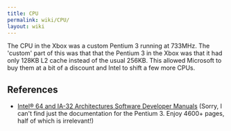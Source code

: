 ```yaml
---
title: CPU
permalink: wiki/CPU/
layout: wiki
---
```


The CPU in the Xbox was a custom Pentium 3 running at 733MHz. The
'custom' part of this was that that the Pentium 3 in the Xbox was that
it had only 128KB L2 cache instead of the usual 256KB. This allowed
Microsoft to buy them at a bit of a discount and Intel to shift a few
more CPUs.

References
----------

-   [Intel® 64 and IA-32 Architectures Software Developer
    Manuals](https://software.intel.com/en-us/articles/intel-sdm)
    (Sorry, I can't find just the documentation for the Pentium 3. Enjoy
    4600+ pages, half of which is irrelevant!)

